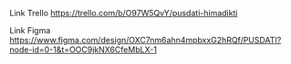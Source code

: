 Link Trello 
https://trello.com/b/O97W5QvY/pusdati-himadikti

Link Figma
https://www.figma.com/design/OXC7nm6ahn4mpbxxG2hRQf/PUSDATI?node-id=0-1&t=OOC9jkNX6CfeMbLX-1
